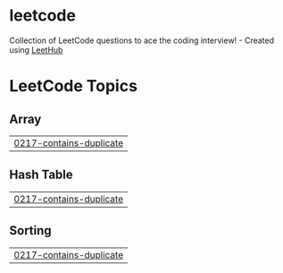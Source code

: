 # leetcode
Collection of LeetCode questions to ace the coding interview! - Created using [LeetHub](https://github.com/QasimWani/LeetHub)

<!---LeetCode Topics Start-->
# LeetCode Topics
## Array
|  |
| ------- |
| [0217-contains-duplicate](https://github.com/Hammad498/leetcode/tree/master/0217-contains-duplicate) |
## Hash Table
|  |
| ------- |
| [0217-contains-duplicate](https://github.com/Hammad498/leetcode/tree/master/0217-contains-duplicate) |
## Sorting
|  |
| ------- |
| [0217-contains-duplicate](https://github.com/Hammad498/leetcode/tree/master/0217-contains-duplicate) |
<!---LeetCode Topics End-->